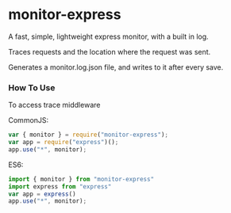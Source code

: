 # monitor-express

A fast, simple, lightweight express monitor, with a built in log.

Traces requests and the location where the request was sent.

Generates a monitor.log.json file, and writes to it after every save. 

### How To Use

To access trace middleware

CommonJS:
```javascript
var { monitor } = require("monitor-express");
var app = require("express")();
app.use("*", monitor);
```
ES6:
```javascript
import { monitor } from "monitor-express"
import express from "express"
var app = express()
app.use("*", monitor);
```
